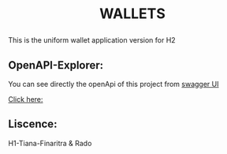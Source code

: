 # <p align="center">WALLETS</p>
This is the uniform wallet application version for H2

## OpenAPI-Explorer:
You can see directly the openApi of this project from [swagger UI](https://petstore.swagger.io/?url=https://raw.githubusercontent.com/Tiana-Finaritra/Wallet-H2/main/Docs/openApi.yml)

[Click here:](https://petstore.swagger.io/?url=https://raw.githubusercontent.com/Tiana-Finaritra/Wallet-H2/main/Docs/openApi.yml)


## Liscence:
H1-Tiana-Finaritra & Rado